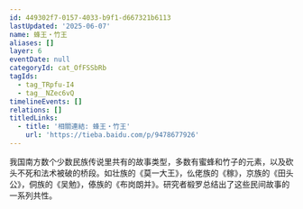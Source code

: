```yaml
---
id: 449302f7-0157-4033-b9f1-d667321b6113
lastUpdated: '2025-06-07'
name: 蜂王・竹王
aliases: []
layer: 6
eventDate: null
categoryId: cat_OfFSSbRb
tagIds:
  - tag_TRpfu-I4
  - tag__NZec6vQ
timelineEvents: []
relations: []
titledLinks:
  - title: '相關連結: 蜂王・竹王'
    url: 'https://tieba.baidu.com/p/9478677926'
---
```

我国南方数个少数民族传说里共有的故事类型，多数有蜜蜂和竹子的元素，以及砍头不死和法术被破的桥段。如壮族的《莫一大王》，仫佬族的《稼》，京族的《田头公》，侗族的《吴勉》，傣族的《布岗朗并》。研究者椴罗总结出了这些民间故事的一系列共性。
